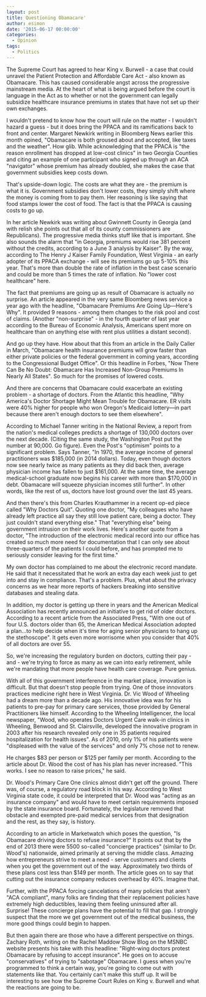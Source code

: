 ```yaml
---
layout: post
title: Questioning Obamacare'
author: esimon
date: '2015-06-17 00:00:00'
categories:
  - Opinion
tags:
  - Politics
---
```

The Supreme Court has agreed to hear King v. Burwell - a case that could unravel the Patient Protection and Affordable Care Act - also known as Obamacare. This has caused considerable angst across the progressive mainstream media. At the heart of what is being argued before the court is language in the Act as to whether or not the government can legally subsidize healthcare insurance premiums in states that have not set up their own exchanges. 

I wouldn't pretend to know how the court will rule on the matter - I wouldn't hazard a guess - but it does bring the PPACA and its ramifications back to front and center. Margaret Newkirk writing in Bloomberg News earlier this month opined, "Obamacare is both groused about and accepted, like taxes and the weather". How glib. While acknowledging that the PPACA is "the reason enrollment has dropped at low-cost clinics" in two Georgia Counties and citing an example of one participant who signed up through an ACA "navigator" whose premium has already doubled, she makes the case that government subsidies keep costs down. 

That's upside-down logic. The costs are what they are - the premium is what it is. Government subsidies don't lower costs, they simply shift where the money is coming from to pay them. Her reasoning is like saying that food stamps lower the cost of food. The fact is that the PPACA is causing costs to go up. 

In her article Newkirk was writing about Gwinnett County in Georgia (and with relish she points out that all of its county commissioners are Republicans). The progressive media thinks stuff like that is important. She also sounds the alarm that "in Georgia, premiums would rise 381 percent without the credits, according to a June 3 analysis by Kaiser". By the way, according to The Henry J Kaiser Family Foundation, West Virginia - an early adopter of its PPACA exchange - will see its premiums go up 5-10% this year. That's more than double the rate of inflation in the best case scenario and could be more than 5 times the rate of inflation. No "lower cost healthcare" here. 

The fact that premiums are going up as result of Obamacare is actually no surprise. An article appeared in the very same Bloomberg news service a year ago with the headline, "Obamacare Premiums Are Going Up—Here's Why". It provided 9 reasons - among them changes to the risk pool and cost of claims. (Another "non-surprise" - in the fourth quarter of last year according to the Bureau of Economic Analysis, Americans spent more on healthcare than on anything else with rent plus utilities a distant second). 

And go up they have. How about that this from an article in the Daily Caller in March, "Obamacare health insurance premiums will grow faster than either private policies or the federal government in coming years, according to the Congressional Budget Office". Or this headline in Forbes, "Now There Can Be No Doubt: Obamacare Has Increased Non-Group Premiums In Nearly All States". So much for the promises of lowered costs. 

And there are concerns that Obamacare could exacerbate an existing problem - a shortage of doctors. From the Atlantic this headline, "Why America's Doctor Shortage Might Mean Trouble for Obamacare. ER visits were 40% higher for people who won Oregon's Medicaid lottery—in part because there aren't enough doctors to see them elsewhere".

According to Michael Tanner writing in the National Review, a report from the nation's medical colleges predicts a shortage of 130,000 doctors over the next decade. (Citing the same study, the Washington Post put the number at 90,000. Go figure). Even the Post's "optimism" points to a significant problem. Says Tanner, "In 1970, the average income of general practitioners was $185,000 (in 2014 dollars). Today, even though doctors now see nearly twice as many patients as they did back then, average physician income has fallen to just $161,000. At the same time, the average medical-school graduate now begins his career with more than $170,000 in debt. Obamacare will squeeze physician incomes still further". In other words, like the rest of us, doctors have lost ground over the last 45 years. 

And then there's this from Charles Krauthammer in a recent op-ed piece called "Why Doctors Quit". Quoting one doctor, "My colleagues who have already left practice all say they still love patient care, being a doctor. They just couldn't stand everything else." That "everything else" being government intrusion on their work lives. Here's another quote from a doctor, "The introduction of the electronic medical record into our office has created so much more need for documentation that I can only see about three-quarters of the patients I could before, and has prompted me to seriously consider leaving for the first time." 

My own doctor has complained to me about the electronic record mandate. He said that it necessitated that he work an extra day each week just to get into and stay in compliance. That's a problem. Plus, what about the privacy concerns as we hear more reports of hackers breaking into sensitive databases and stealing data. 

In addition, my doctor is getting up there in years and the American Medical Association has recently announced an initiative to get rid of older doctors. According to a recent article from the Associated Press, "With one out of four U.S. doctors older than 65, the American Medical Association adopted a plan...to help decide when it's time for aging senior physicians to hang up the stethoscope". It gets even more worrisome when you consider that 40% of all doctors are over 55. 

So, we're increasing the regulatory burden on doctors, cutting their pay - and - we're trying to force as many as we can into early retirement, while we're mandating that more people have health care coverage. Pure genius. 

With all of this government interference in the market place, innovation is difficult. But that doesn't stop people from trying. One of those innovators practices medicine right here in West Virginia. Dr. Vic Wood of Wheeling had a dream more than a decade ago. His innovative idea was for his patients to pre-pay for primary care services, those provided by General Practitioners like himself. According to the Wheeling Intelligencer, the local newspaper, "Wood, who operates Doctors Urgent Care walk-in clinics in Wheeling, Benwood and St. Clairsville, developed the innovative program in 2003 after his research revealed only one in 35 patients required hospitalization for health issues". As of 2010, only 1% of his patients were "displeased with the value of the services" and only 7% chose not to renew. 

He charges $83 per person or $125 per family per month. According to the article about Dr. Wood the cost of has his plan has never increased. "This works. I see no reason to raise prices," he said. 

Dr. Wood's Primary Care One clinics almost didn't get off the ground. There was, of course, a regulatory road block in his way. According to West Virginia state code, it could be interpreted that Dr. Wood was "acting as an insurance company" and would have to meet certain requirements imposed by the state insurance board. Fortunately, the legislature removed that obstacle and exempted pre-paid medical services from that designation and the rest, as they say, is history. 

According to an article in Marketwatch which poses the question, "Is Obamacare driving doctors to refuse insurance?" It points out that by the end of 2013 there were 5500 so-called "concierge practices" (similar to Dr. Wood's) nationwide, aimed primarily at serving the middle class. Amazing how entrepreneurs strive to meet a need - serve customers and clients when you get the government out of the way. Approximately two thirds of these plans cost less than $149 per month. The article goes on to say that cutting out the insurance company reduces overhead by 40%. Imagine that. 

Further, with the PPACA forcing cancelations of many policies that aren't "ACA compliant", many folks are finding that their replacement policies have extremely high deductibles, leaving them feeling uninsured after all. Surprise! These concierge plans have the potential to fill that gap. I strongly suspect that the more we get government out of the medical business, the more good things could begin to happen. 

But then again there are those who have a different perspective on things. Zachary Roth, writing on the Rachel Maddow Show Blog on the MSNBC website presents his take with this headline: "Right-wing doctors protest Obamacare by refusing to accept insurance". He goes on to accuse "conservatives" of trying to "sabotage" Obamacare. I guess when you're programmed to think a certain way, you're going to come out with statements like that. You certainly can't make this stuff up. It will be interesting to see how the Supreme Court Rules on King v. Burwell and what the reactions are going to be. 

